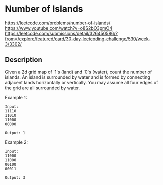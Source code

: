 # Number of Islands

https://leetcode.com/problems/number-of-islands/
https://www.youtube.com/watch?v=o8S2bO3pmO4
https://leetcode.com/submissions/detail/326450586/?from=/explore/featured/card/30-day-leetcoding-challenge/530/week-3/3302/

## Description

Given a 2d grid map of '1's (land) and '0's (water), count the number of islands. An island is surrounded by water and is formed by connecting adjacent lands horizontally or vertically. You may assume all four edges of the grid are all surrounded by water.


Example 1:
```
Input:
11110
11010
11000
00000

Output: 1
```

Example 2:
```
Input:
11000
11000
00100
00011

Output: 3
```